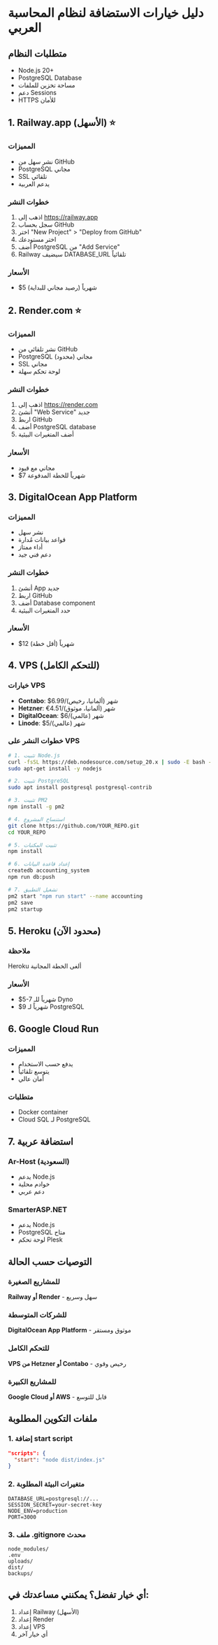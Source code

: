 # دليل خيارات الاستضافة لنظام المحاسبة العربي

## متطلبات النظام
- Node.js 20+
- PostgreSQL Database
- مساحة تخزين للملفات
- دعم Sessions
- HTTPS للأمان

## 1. Railway.app (الأسهل) ⭐️

### المميزات
- نشر سهل من GitHub
- PostgreSQL مجاني
- SSL تلقائي
- يدعم العربية

### خطوات النشر
1. اذهب إلى https://railway.app
2. سجل بحساب GitHub
3. اختر "New Project" > "Deploy from GitHub"
4. اختر مستودعك
5. أضف PostgreSQL من "Add Service"
6. Railway سيضيف DATABASE_URL تلقائياً

### الأسعار
- $5 شهرياً (رصيد مجاني للبداية)

## 2. Render.com ⭐️

### المميزات
- نشر تلقائي من GitHub
- PostgreSQL مجاني (محدود)
- SSL مجاني
- لوحة تحكم سهلة

### خطوات النشر
1. اذهب إلى https://render.com
2. أنشئ "Web Service" جديد
3. اربط GitHub
4. أضف PostgreSQL database
5. أضف المتغيرات البيئية

### الأسعار
- مجاني مع قيود
- $7 شهرياً للخطة المدفوعة

## 3. DigitalOcean App Platform

### المميزات
- نشر سهل
- قواعد بيانات مُدارة
- أداء ممتاز
- دعم فني جيد

### خطوات النشر
1. أنشئ App جديد
2. اربط GitHub
3. أضف Database component
4. حدد المتغيرات البيئية

### الأسعار
- $12 شهرياً (أقل خطة)

## 4. VPS (للتحكم الكامل)

### خيارات VPS
- **Contabo**: $6.99/شهر (ألمانيا، رخيص)
- **Hetzner**: €4.51/شهر (ألمانيا، موثوق)
- **DigitalOcean**: $6/شهر (عالمي)
- **Linode**: $5/شهر (عالمي)

### خطوات النشر على VPS
```bash
# 1. تثبيت Node.js
curl -fsSL https://deb.nodesource.com/setup_20.x | sudo -E bash -
sudo apt-get install -y nodejs

# 2. تثبيت PostgreSQL
sudo apt install postgresql postgresql-contrib

# 3. تثبيت PM2
npm install -g pm2

# 4. استنساخ المشروع
git clone https://github.com/YOUR_REPO.git
cd YOUR_REPO

# 5. تثبيت المكتبات
npm install

# 6. إعداد قاعدة البيانات
createdb accounting_system
npm run db:push

# 7. تشغيل التطبيق
pm2 start "npm run start" --name accounting
pm2 save
pm2 startup
```

## 5. Heroku (محدود الآن)

### ملاحظة
Heroku ألغى الخطة المجانية

### الأسعار
- $5-7 شهرياً للـ Dyno
- $9 شهرياً لـ PostgreSQL

## 6. Google Cloud Run

### المميزات
- يدفع حسب الاستخدام
- يتوسع تلقائياً
- أمان عالي

### متطلبات
- Docker container
- Cloud SQL لـ PostgreSQL

## 7. استضافة عربية

### Ar-Host (السعودية)
- يدعم Node.js
- خوادم محلية
- دعم عربي

### SmarterASP.NET
- يدعم Node.js
- PostgreSQL متاح
- لوحة تحكم Plesk

## التوصيات حسب الحالة

### للمشاريع الصغيرة
**Railway أو Render** - سهل وسريع

### للشركات المتوسطة
**DigitalOcean App Platform** - موثوق ومستقر

### للتحكم الكامل
**VPS من Hetzner أو Contabo** - رخيص وقوي

### للمشاريع الكبيرة
**Google Cloud أو AWS** - قابل للتوسع

## ملفات التكوين المطلوبة

### 1. إضافة start script
```json
"scripts": {
  "start": "node dist/index.js"
}
```

### 2. متغيرات البيئة المطلوبة
```
DATABASE_URL=postgresql://...
SESSION_SECRET=your-secret-key
NODE_ENV=production
PORT=3000
```

### 3. ملف .gitignore محدث
```
node_modules/
.env
uploads/
dist/
backups/
```

## أي خيار تفضل؟ يمكنني مساعدتك في:
1. إعداد Railway (الأسهل)
2. إعداد Render 
3. إعداد VPS
4. أي خيار آخر
